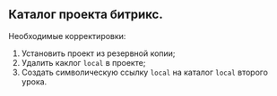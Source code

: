 ##  Каталог проекта битрикс.

Необходимые корректировки:

1. Установить проект из резервной копии;
2. Удалить каклог `local` в проекте;
3. Создать символическую ссылку `local` на каталог `local` второго урока.

